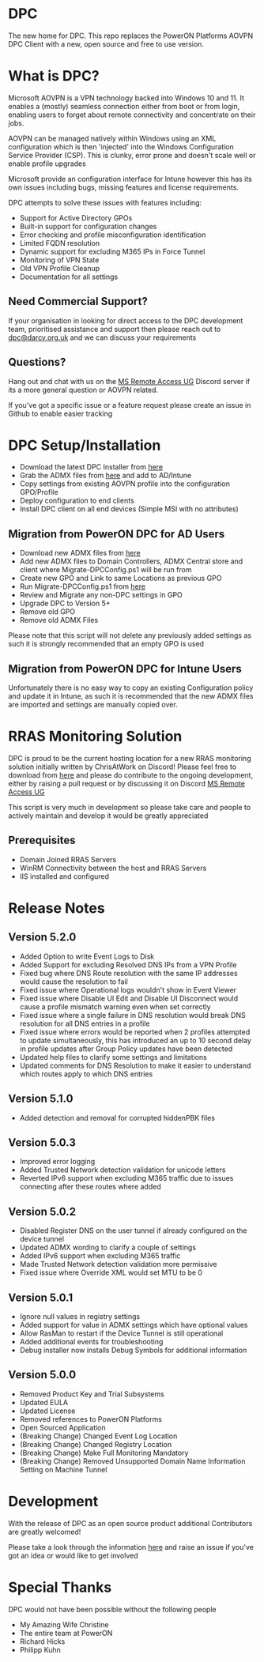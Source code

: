 # DPC
The new home for DPC. This repo replaces the PowerON Platforms AOVPN DPC Client with a new, open source and free to use version.

# What is DPC?
Microsoft AOVPN is a VPN technology backed into Windows 10 and 11. It enables a (mostly) seamless connection either from boot or from login, enabling users to forget about remote connectivity and concentrate on their jobs.

AOVPN can be managed natively within Windows using an XML configuration which is then 'injected' into the Windows Configuration Service Provider (CSP). This is clunky, error prone and doesn't scale well or enable profile upgrades

Microsoft provide an configuration interface for Intune however this has its own issues including bugs, missing features and license requirements. 

DPC attempts to solve these issues with features including:
- Support for Active Directory GPOs
- Built-in support for configuration changes
- Error checking and profile misconfiguration identification
- Limited FQDN resolution
- Dynamic support for excluding M365 IPs in Force Tunnel
- Monitoring of VPN State
- Old VPN Profile Cleanup
- Documentation for all settings

## Need Commercial Support?

If your organisation in looking for direct access to the DPC development team, prioritised assistance and support then please reach out to dpc@darcy.org.uk and we can discuss your requirements

## Questions?

Hang out and chat with us on the [MS Remote Access UG](https://discord.gg/qzgajr9Dev) Discord server if its a more general question or AOVPN related.

If you've got a specific issue or a feature request please create an issue in Github to enable easier tracking

# DPC Setup/Installation
- Download the latest DPC Installer from [here](../../releases/latest)
- Grab the ADMX files from [here](DPCInstaller/ADMX) and add to AD/Intune
- Copy settings from existing AOVPN profile into the configuration GPO/Profile
- Deploy configuration to end clients
- Install DPC client on all end devices (Simple MSI with no attributes)

## Migration from PowerON DPC for AD Users

- Download new ADMX files from [here](DPCInstaller/ADMX)
- Add new ADMX files to Domain Controllers, ADMX Central store and client where Migrate-DPCConfig.ps1 will be run from
- Create new GPO and Link to same Locations as previous GPO
- Run Migrate-DPCConfig.ps1 from [here](DPCManagement/Scripts/Migrate-DPCConfig.ps1)
- Review and Migrate any non-DPC settings in GPO
- Upgrade DPC to Version 5+
- Remove old GPO
- Remove old ADMX Files

Please note that this script will not delete any previously added settings as such it is strongly recommended that an empty GPO is used

## Migration from PowerON DPC for Intune Users

Unfortunately there is no easy way to copy an existing Configuration policy and update it in Intune, as such it is recommended that the new ADMX files are imported and settings are manually copied over.

# RRAS Monitoring Solution

DPC is proud to be the current hosting location for a new RRAS monitoring solution initially written by ChrisAtWork on Discord! Please feel free to download from [here](DPCManagement/RRASReport/Get-RRASReport.ps1) and please do contribute to the ongoing development, either by raising a pull request or by discussing it on Discord [MS Remote Access UG](https://discord.gg/qzgajr9Dev)

This script is very much in development so please take care and people to actively maintain and develop it would be greatly appreciated

## Prerequisites

- Domain Joined RRAS Servers
- WinRM Connectivity between the host and RRAS Servers
- IIS installed and configured

# Release Notes

## Version 5.2.0
- Added Option to write Event Logs to Disk
- Added Support for excluding Resolved DNS IPs from a VPN Profile
- Fixed bug where DNS Route resolution with the same IP addresses would cause the resolution to fail
- Fixed issue where Operational logs wouldn't show in Event Viewer
- Fixed issue where Disable UI Edit and Disable UI Disconnect would cause a profile mismatch warning even when set correctly
- Fixed issue where a single failure in DNS resolution would break DNS resolution for all DNS entries in a profile
- Fixed issue where errors would be reported when 2 profiles attempted to update simultaneously, this has introduced an up to 10 second delay in profile updates after Group Policy updates have been detected
- Updated help files to clarify some settings and limitations
- Updated comments for DNS Resolution to make it easier to understand which routes apply to which DNS entries

## Version 5.1.0
- Added detection and removal for corrupted hiddenPBK files

## Version 5.0.3
- Improved error logging
- Added Trusted Network detection validation for unicode letters
- Reverted IPv6 support when excluding M365 traffic due to issues connecting after these routes where added

## Version 5.0.2

- Disabled Register DNS on the user tunnel if already configured on the device tunnel
- Updated ADMX wording to clarify a couple of settings
- Added IPv6 support when excluding M365 traffic
- Made Trusted Network detection validation more permissive
- Fixed issue where Override XML would set MTU to be 0

## Version 5.0.1

- Ignore null values in registry settings
- Added support for <EMPTY> value in ADMX settings which have optional values
- Allow RasMan to restart if the Device Tunnel is still operational
- Added additional events for troubleshooting
- Debug installer now installs Debug Symbols for additional information

## Version 5.0.0

- Removed Product Key and Trial Subsystems
- Updated EULA
- Updated License
- Removed references to PowerON Platforms
- Open Sourced Application
- (Breaking Change) Changed Event Log Location
- (Breaking Change) Changed Registry Location
- (Breaking Change) Make Full Monitoring Mandatory
- (Breaking Change) Removed Unsupported Domain Name Information Setting on Machine Tunnel

# Development

With the release of DPC as an open source product additional Contributors are greatly welcomed! 

Please take a look through the information [here](DEVELOPMENT.md) and raise an issue if you've got an idea or would like to get involved

# Special Thanks
DPC would not have been possible without the following people

- My Amazing Wife Christine
- The entire team at PowerON
- Richard Hicks
- Philipp Kuhn
